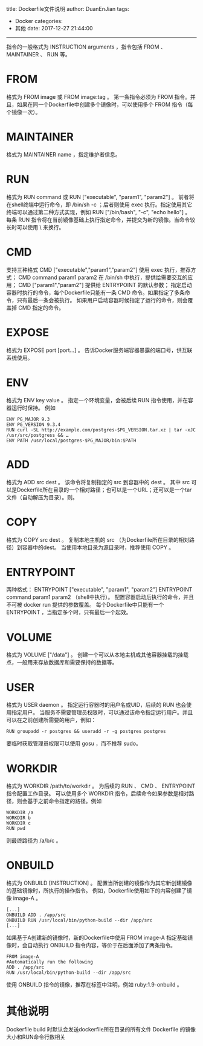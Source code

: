title: Dockerfile文件说明
author: DuanEnJian
tags:
  - Docker
categories:
  - 其他
date: 2017-12-27 21:44:00
---
指令的一般格式为 INSTRUCTION arguments ，指令包括 FROM 、 MAINTAINER 、 RUN 等。

<!-- more -->
# FROM
格式为 FROM image 或 FROM image:tag 。
第一条指令必须为 FROM    指令。并且，如果在同一个Dockerfile中创建多个镜像时，可以使用多个 FROM 指令（每个镜像一次）。
# MAINTAINER
格式为 MAINTAINER name ，指定维护者信息。
# RUN
格式为 RUN command 或 RUN ["executable", "param1", "param2"] 。
前者将在shell终端中运行命令，即 /bin/sh -c ；后者则使用 exec 执行。指定使用其它终端可以通过第二种方式实现，例如 RUN ["/bin/bash", "-c", "echo hello"] 。
每条 RUN 指令将在当前镜像基础上执行指定命令，并提交为新的镜像。当命令较长时可以使用 \ 来换行。
# CMD
支持三种格式
 CMD ["executable","param1","param2"] 使用 exec 执行，推荐方式；
 CMD command param1 param2 在 /bin/sh 中执行，提供给需要交互的应用；
 CMD ["param1","param2"] 提供给 ENTRYPOINT 的默认参数；
指定启动容器时执行的命令，每个Dockerfile只能有一条 CMD 命令。如果指定了多条命令，只有最后一条会被执行。
如果用户启动容器时候指定了运行的命令，则会覆盖掉 CMD 指定的命令。
# EXPOSE
格式为 EXPOSE port [port...] 。
告诉Docker服务端容器暴露的端口号，供互联系统使用。
# ENV
格式为 ENV key value 。 指定一个环境变量，会被后续 RUN 指令使用，并在容器运行时保持。
例如
```
ENV PG_MAJOR 9.3
ENV PG_VERSION 9.3.4
RUN curl -SL http://example.com/postgres-$PG_VERSION.tar.xz | tar -xJC /usr/src/postgress && …
ENV PATH /usr/local/postgres-$PG_MAJOR/bin:$PATH
```
# ADD
格式为 ADD src dest 。
该命令将复制指定的 src 到容器中的 dest 。 其中 src 可以是Dockerfile所在目录的一个相对路径；也可以是一个URL；还可以是一个tar文件（自动解压为目录）。则。
# COPY
格式为 COPY src dest 。
复制本地主机的 src （为Dockerfile所在目录的相对路径）到容器中的dest。
当使用本地目录为源目录时，推荐使用 COPY 。
# ENTRYPOINT
两种格式：
  ENTRYPOINT ["executable", "param1", "param2"]
  ENTRYPOINT command param1 param2 （shell中执行）。
配置容器启动后执行的命令，并且不可被 docker run 提供的参数覆盖。
每个Dockerfile中只能有一个 ENTRYPOINT ，当指定多个时，只有最后一个起效。
# VOLUME
格式为 VOLUME ["/data"] 。
创建一个可以从本地主机或其他容器挂载的挂载点，一般用来存放数据库和需要保持的数据等。
# USER
格式为 USER daemon 。
指定运行容器时的用户名或UID，后续的 RUN 也会使用指定用户。
当服务不需要管理员权限时，可以通过该命令指定运行用户。并且可以在之前创建所需要的用户，例如： 
```
RUN groupadd -r postgres && useradd -r -g postgres postgres
```
要临时获取管理员权限可以使用 gosu ，而不推荐 sudo。
# WORKDIR
格式为 WORKDIR /path/to/workdir 。
为后续的 RUN 、 CMD 、 ENTRYPOINT 指令配置工作目录。
可以使用多个 WORKDIR 指令，后续命令如果参数是相对路径，则会基于之前命令指定的路径。例如

```
WORKDIR /a
WORKDIR b
WORKDIR c
RUN pwd
```
则最终路径为 /a/b/c 。
# ONBUILD
格式为 ONBUILD [INSTRUCTION] 。
配置当所创建的镜像作为其它新创建镜像的基础镜像时，所执行的操作指令。
例如，Dockerfile使用如下的内容创建了镜像 image-A 。
```
[...]
ONBUILD ADD . /app/src
ONBUILD RUN /usr/local/bin/python-build --dir /app/src
[...]
```
如果基于A创建新的镜像时，新的Dockerfile中使用 FROM image-A 指定基础镜像时，会自动执行 ONBUILD 指令内容，等价于在后面添加了两条指令。
```
FROM image-A
#Automatically run the following
ADD . /app/src
RUN /usr/local/bin/python-build --dir /app/src
```
使用 ONBUILD 指令的镜像，推荐在标签中注明，例如 ruby:1.9-onbuild 。

# 其他说明 
Dockerfile build 时默认会发送dockerfile所在目录的所有文件
Dockerfile 的镜像大小和RUN命令行数相关